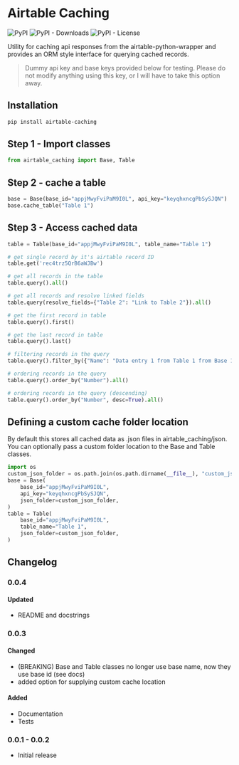 # Airtable Caching
![PyPI](https://img.shields.io/pypi/v/airtable_caching)
![PyPI - Downloads](https://img.shields.io/pypi/dm/airtable_caching)
![PyPI - License](https://img.shields.io/pypi/l/airtable_caching)

Utility for caching api responses from the airtable-python-wrapper and provides an ORM style interface for querying cached records.

>Dummy api key and base keys provided below for testing. Please do not modify anything using this key, or I will have to take this option away.

## Installation
```bash
pip install airtable-caching
```

## Step 1 - Import classes
```python
from airtable_caching import Base, Table
```

## Step 2 - cache a table
```python
base = Base(base_id="appjMwyFviPaM9I0L", api_key="keyqhxncgPbSySJQN")
base.cache_table("Table 1")
```

## Step 3 - Access cached data
```python
table = Table(base_id="appjMwyFviPaM9I0L", table_name="Table 1")

# get single record by it's airtable record ID
table.get('rec4trz5QrB6aWJBw')

# get all records in the table
table.query().all()

# get all records and resolve linked fields
table.query(resolve_fields={"Table 2": "Link to Table 2"}).all()

# get the first record in table
table.query().first()

# get the last record in table
table.query().last()

# filtering records in the query
table.query().filter_by({"Name": "Data entry 1 from Table 1 from Base 1"}).all()

# ordering records in the query
table.query().order_by("Number").all()

# ordering records in the query (descending)
table.query().order_by("Number", desc=True).all()
```

## Defining a custom cache folder location
By default this stores all cached data as .json files in airtable_caching/json. You can optionally pass a custom folder location to the Base and Table classes.
```python
import os
custom_json_folder = os.path.join(os.path.dirname(__file__), "custom_json")
base = Base(
    base_id="appjMwyFviPaM9I0L",
    api_key="keyqhxncgPbSySJQN",
    json_folder=custom_json_folder,
)
table = Table(
    base_id="appjMwyFviPaM9I0L",
    table_name="Table 1",
    json_folder=custom_json_folder,
)
```

## Changelog
### 0.0.4
#### Updated
- README and docstrings

### 0.0.3
#### Changed
- (BREAKING) Base and Table classes no longer use base name, now they use base id (see docs)
- added option for supplying custom cache location

#### Added
- Documentation
- Tests
    
### 0.0.1 - 0.0.2
- Initial release

